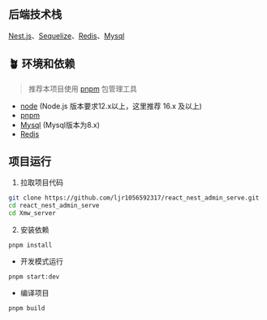 

## 后端技术栈
[Nest.js](https://docs.nestjs.cn/)、[Sequelize](https://github.com/sequelize/sequelize/)、[Redis](https://github.com/redis/redis/)、[Mysql](https://www.mysql.com/)

## 🪴 环境和依赖
> 推荐本项目使用 [pnpm](https://github.com/pnpm/pnpm/) 包管理工具
- [node](https://nodejs.org/) (Node.js 版本要求12.x以上，这里推荐 16.x 及以上)
- [pnpm](https://github.com/pnpm/pnpm/)
- [Mysql](https://www.mysql.com/) (Mysql版本为8.x)
- [Redis](https://github.com/redis/redis/)

## 项目运行

1. 拉取项目代码
```bash
git clone https://github.com/ljr1056592317/react_nest_admin_serve.git
cd react_nest_admin_serve
cd Xmw_server
```

2. 安装依赖
```
pnpm install
```

- 开发模式运行
```
pnpm start:dev
```

- 编译项目
```
pnpm build
```